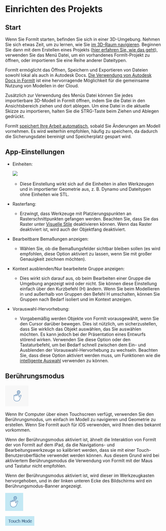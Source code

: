 # Einrichten des Projekts

## Start

Wenn Sie FormIt starten, befinden Sie sich in einer 3D-Umgebung. Nehmen Sie sich etwas Zeit, um zu lernen, wie Sie [im 3D-Raum navigieren](navigating-the-scene.md). Beginnen Sie dann mit dem Erstellen eines Projekts ([hier erfahren Sie, wie das geht](../formit-primer/)), verwenden Sie das Menü Datei, um ein vorhandenes FormIt-Projekt zu öffnen, oder importieren Sie eine Reihe anderer Dateitypen.

FormIt ermöglicht das Öffnen, Speichern und Exportieren von Dateien sowohl lokal als auch in Autodesk Docs. [Die Verwendung von Autodesk Docs in FormIt](https://formit.autodesk.com/page/formit-autodesk-docs/) ist eine hervorragende Möglichkeit für die gemeinsame Nutzung von Modellen in der Cloud.

Zusätzlich zur Verwendung des Menüs Datei können Sie jedes importierbare 3D-Modell in FormIt öffnen, indem Sie die Datei in den Ansichtsbereich ziehen und dort ablegen. Um eine Datei in die aktuelle Skizze zu importieren, halten Sie die STRG-Taste beim Ziehen und Ablegen gedrückt.

FormIt [speichert Ihre Arbeit automatisch](../tool-library/autosave.md), sobald Sie Änderungen am Modell vornehmen. Es wird weiterhin empfohlen, häufig zu speichern, da dadurch die Sicherungsdatei bereinigt und Speicherplatz gespart wird.

## App-Einstellungen

* Einheiten:

   ![](../.gitbook/assets/formit\_units.png)

   * Diese Einstellung wirkt sich auf die Einheiten in allen Werkzeugen und in importierter Geometrie aus, z. B. Dynamo und Dateitypen ohne Einheiten wie STL.
* Rasterfang:
   * Erzwingt, dass Werkzeuge mit Platzierungspunkten an Rasterschnittpunkten gefangen werden. Beachten Sie, dass Sie das Raster unter [Visuelle Stile](../formit-primer/part-i/visual-settings.md) deaktivieren können. Wenn das Raster deaktiviert ist, wird auch der Objektfang deaktiviert.
* Bearbeitbare Bemaßungen anzeigen:
   * Wählen Sie, ob die Bemaßungsfelder sichtbar bleiben sollen (es wird empfohlen, diese Option aktiviert zu lassen, wenn Sie mit großer Genauigkeit zeichnen möchten).
* Kontext ausblenden/Nur bearbeitete Gruppe anzeigen:
   * Dies wirkt sich darauf aus, ob beim Bearbeiten einer Gruppe die Umgebung angezeigt wird oder nicht. Sie können diese Einstellung einfach über den Kurzbefehl (H) ändern. Wenn Sie beim Modellieren in und außerhalb von Gruppen den Befehl H umschalten, können Sie Gruppen nach Bedarf isoliert und im Kontext anzeigen.
* Vorauswahl-Hervorhebung:
   * Vorgabemäßig werden Objekte von FormIt vorausgewählt, wenn Sie den Cursor darüber bewegen. Dies ist nützlich, um sicherzustellen, dass Sie wirklich das Objekt auswählen, das Sie auswählen möchten. Es kann jedoch bei der Präsentation eines Entwurfs störend wirken. Verwenden Sie diese Option oder den Tastaturbefehl, um bei Bedarf schnell zwischen dem Ein- und Ausblenden der Vorauswahl-Hervorhebung zu wechseln. Beachten Sie, dass diese Option aktiviert werden muss, um Funktionen wie die [intelligente Auswahl](https://www.youtube.com/watch?v=akLeB1FADt4) verwenden zu können.&#x20;

## Berührungsmodus

![](../.gitbook/assets/20190619-touch-mode-off.png)

Wenn Ihr Computer über einen Touchscreen verfügt, verwenden Sie den Berührungsmodus, um einfach im Modell zu navigieren und Geometrie zu erstellen. Wenn Sie FormIt auch für iOS verwenden, wird Ihnen dies bekannt vorkommen.

Wenn der Berührungsmodus aktiviert ist, ähnelt die Interaktion von FormIt der von FormIt auf dem iPad, da die Navigations- und Bearbeitungswerkzeuge so kalibriert werden, dass sie mit einer Touch-Benutzeroberfläche verwendet werden können. Aus diesem Grund wird bei aktiviertem Berührungsmodus die Verwendung von FormIt mit der Maus und Tastatur nicht empfohlen.

Wenn der Berührungsmodus aktiviert ist, wird dieser im Werkzeugkasten hervorgehoben, und in der linken unteren Ecke des Bildschirms wird ein Berührungsmodus-Banner angezeigt.

![](../.gitbook/assets/20190619-touch-mode-on.png)

![](../.gitbook/assets/20190618-touch-mode-banner.png)
